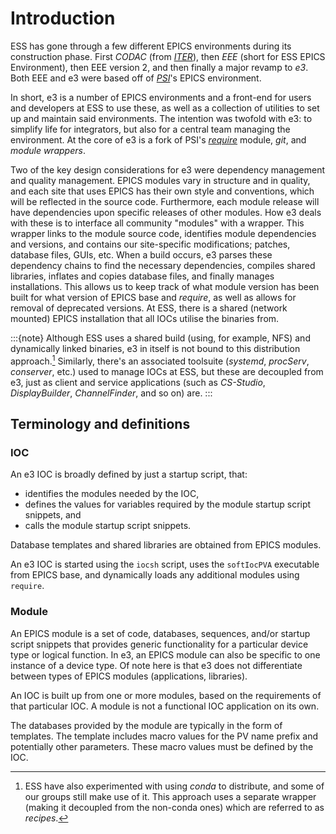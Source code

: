 # Introduction

ESS has gone through a few different EPICS environments during its construction
phase. First *CODAC* (from *[ITER](https://www.iter.org/)*), then *EEE* (short
for ESS EPICS Environment), then EEE version 2, and then finally a major revamp
to *e3*. Both EEE and e3 were based off of *[PSI](https://www.psi.ch/en)*'s
EPICS environment.

In short, e3 is a number of EPICS environments and a front-end for users
and developers at ESS to use these, as well as a collection of utilities to set up
and maintain said environments. The intention was twofold with e3: to
simplify life for integrators, but also for a central team managing the
environment. At the core of e3 is a fork of PSI's
[*require*](https://github.com/paulscherrerinstitute/require) module, *git*,
and *module wrappers*.

Two of the key design considerations for e3 were dependency management and
quality management. EPICS modules vary in structure and in quality, and each
site that uses EPICS has their own style and conventions, which will be
reflected in the source code. Furthermore, each module release will have
dependencies upon specific releases of other modules. How e3 deals with these is
to interface all community "modules" with a wrapper. This wrapper links to the
module source code, identifies module dependencies and versions, and contains
our site-specific modifications; patches, database files, GUIs, etc. When a
build occurs, e3 parses these dependency chains to find the necessary
dependencies, compiles shared libraries, inflates and copies database files, and
finally manages installations. This allows us to keep track of what
module version has been built for what version of EPICS base
and *require*, as well as allows for removal of deprecated versions. At
ESS, there is a shared (network mounted) EPICS installation that all
IOCs utilise the binaries from.

:::{note}
Although ESS uses a shared build (using, for example, NFS) and dynamically
linked binaries, e3 in itself is not bound to this distribution
approach.[^conda] Similarly, there's an associated toolsuite (*systemd*,
*procServ*, *conserver*, etc.) used to manage IOCs at ESS, but these are
decoupled from e3, just as client and service applications (such as *CS-Studio*,
*DisplayBuilder*, *ChannelFinder*, and so on) are.
:::

## Terminology and definitions

### IOC

An e3 IOC is broadly defined by just a startup script, that:

* identifies the modules needed by the IOC,
* defines the values for variables required by the module startup script
  snippets, and
* calls the module startup script snippets.

Database templates and shared libraries are obtained from EPICS modules.

An e3 IOC is started using the `iocsh` script, uses the `softIocPVA`
executable from EPICS base, and dynamically loads any additional modules using
`require`.

### Module

An EPICS module is a set of code, databases, sequences, and/or startup script
snippets that provides generic functionality for a particular device type or
logical function. In e3, an EPICS module can also be specific to one instance of
a device type. Of note here is that e3 does not differentiate between types of
EPICS modules (applications, libraries).

An IOC is built up from one or more modules, based on the requirements of that
particular IOC. A module is not a functional IOC application on its own.

The databases provided by the module are typically in the form of templates. The
template includes macro values for the PV name prefix and potentially other
parameters. These macro values must be defined by the IOC.

[^conda]: ESS have also experimented with using *conda* to distribute, and some
  of our groups still make use of it. This approach uses a separate wrapper
  (making it decoupled from the non-conda ones) which are referred to as
  *recipes*.
